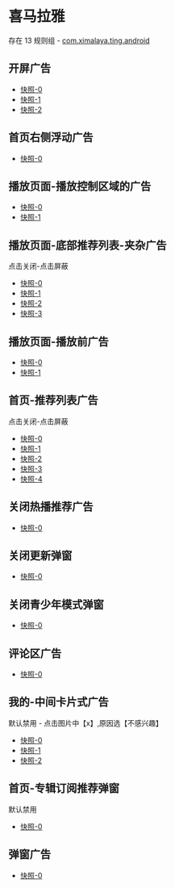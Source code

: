 # 喜马拉雅

存在 13 规则组 - [com.ximalaya.ting.android](/src/apps/com.ximalaya.ting.android.ts)

## 开屏广告

- [快照-0](https://i.gkd.li/import/12506207)
- [快照-1](https://i.gkd.li/import/12506273)
- [快照-2](https://i.gkd.li/import/12877937)

## 首页右侧浮动广告

- [快照-0](https://i.gkd.li/import/12472620)

## 播放页面-播放控制区域的广告

- [快照-0](https://i.gkd.li/import/12506218)
- [快照-1](https://i.gkd.li/import/12927110)

## 播放页面-底部推荐列表-夹杂广告

点击关闭-点击屏蔽

- [快照-0](https://i.gkd.li/import/12506269)
- [快照-1](https://i.gkd.li/import/13296565)
- [快照-2](https://i.gkd.li/import/12506225)
- [快照-3](https://i.gkd.li/import/12701414)

## 播放页面-播放前广告

- [快照-0](https://i.gkd.li/import/12506250)
- [快照-1](https://i.gkd.li/import/12520626)

## 首页-推荐列表广告

点击关闭-点击屏蔽

- [快照-0](https://i.gkd.li/import/12506253)
- [快照-1](https://i.gkd.li/import/12701374)
- [快照-2](https://i.gkd.li/import/12506258)
- [快照-3](https://i.gkd.li/import/13260487)
- [快照-4](https://i.gkd.li/import/13275928)

## 关闭热播推荐广告

- [快照-0](https://i.gkd.li/import/12506270)

## 关闭更新弹窗

- [快照-0](https://i.gkd.li/import/12506287)

## 关闭青少年模式弹窗

- [快照-0](https://i.gkd.li/import/12506209)

## 评论区广告

- [快照-0](https://i.gkd.li/import/12869426)

## 我的-中间卡片式广告

默认禁用 - 点击图片中【x】,原因选【不感兴趣】

- [快照-0](https://i.gkd.li/import/13194838)
- [快照-1](https://i.gkd.li/import/13296565)
- [快照-2](https://i.gkd.li/import/13194839)

## 首页-专辑订阅推荐弹窗

默认禁用

- [快照-0](https://i.gkd.li/import/13251713)

## 弹窗广告

- [快照-0](https://i.gkd.li/import/13263421)
